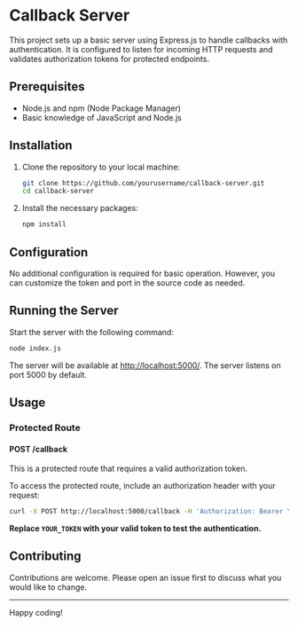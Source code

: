 
# Callback Server

This project sets up a basic server using Express.js to handle callbacks with authentication. It is configured to listen for incoming HTTP requests and validates authorization tokens for protected endpoints.

## Prerequisites

- Node.js and npm (Node Package Manager)
- Basic knowledge of JavaScript and Node.js

## Installation

1. Clone the repository to your local machine:

    ```sh
    git clone https://github.com/yourusername/callback-server.git
    cd callback-server
    ```

2. Install the necessary packages:

    ```sh
    npm install
    ```

## Configuration

No additional configuration is required for basic operation. However, you can customize the token and port in the source code as needed.

## Running the Server

Start the server with the following command:

```sh
node index.js
```

The server will be available at [http://localhost:5000/](http://localhost:5000/). The server listens on port 5000 by default.

## Usage

### Protected Route

#### POST /callback

This is a protected route that requires a valid authorization token.

To access the protected route, include an authorization header with your request:

```sh
curl -X POST http://localhost:5000/callback -H 'Authorization: Bearer YOUR_TOKEN' -d '{"data":"value"}'
```

**Replace `YOUR_TOKEN` with your valid token to test the authentication.**

## Contributing

Contributions are welcome. Please open an issue first to discuss what you would like to change.

---

Happy coding!
